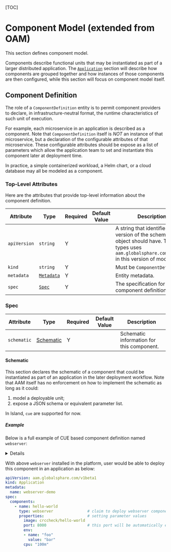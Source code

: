 [TOC]

# Component Model (extended from OAM)
This section defines component model.

Components describe functional units that may be instantiated as part of a larger distributed application. The [`Application`](7.application.md) section will describe how components are grouped together and how instances of those components are then configured, while this section will focus on component model itself.

## Component Definition

The role of a `ComponentDefinition` entity is to permit component providers to declare, in infrastructure-neutral format, the runtime characteristics of such unit of execution. 

For example, each microservice in an application is described as a component. Note that `ComponentDefinition` itself is *NOT* an instance of that microservice, but a declaration of the configurable attributes of that microservice. These configurable attributes should be expose as a list of parameters which allow the application team to set and instantiate this component later at deployment time.

In practice, a simple containerized workload, a Helm chart, or a cloud database may all be modeled as a component.

### Top-Level Attributes

Here are the attributes that provide top-level information about the component definition.

| Attribute | Type | Required | Default Value | Description |
|-----------|------|----------|---------------|-------------|
| `apiVersion` | `string` | Y | | A string that identifies the version of the schema the object should have. The core types uses `aam.globalsphare.com/v1beta1` in this version of model |
| `kind` | `string` | Y || Must be `ComponentDefinition` |
| `metadata` | [`Metadata`](2.overview_and_terminology.md#metadata) | Y | | Entity metadata. |
| `spec`| [`Spec`](#spec) | Y | | The specification for the component definition. |

### Spec

| Attribute | Type | Required | Default Value | Description |
|-----------|------|----------|---------------|-------------|
| `schematic` | [Schematic](#schematic) | Y | | Schematic information for this component. |

#### Schematic

This section declares the schematic of a component that could be instantiated as part of an application in the later deployment workflow. Note that AAM itself has no enforcement on how to implement the schematic as long as it could:
  1. model a deployable unit;
  2. expose a JSON schema or equivalent parameter list. 

In Island, `cue` are supported for now.

##### Example

Below is a full example of CUE based component definition named `webserver`:

<p>
<details>

```yaml
apiVersion: aam.globalsphare.com/v1beta1
kind: ComponentDefinition
metadata:
  name: webserver
spec:
  schematic:
    cue:
      template: |
        output: {
            apiVersion: "apps/v1"
            kind:       "Deployment"
            spec: {
                selector: matchLabels: {
                    "app": context.name
                }
                template: {
                    metadata: labels: {
                        "app": context.name
                    }
                    spec: {
                        containers: [{
                            name:  context.name
                            image: parameter.image

                            if parameter["cmd"] != _|_ {
                                command: parameter.cmd
                            }

                            if parameter["env"] != _|_ {
                                env: parameter.env
                            }

                            if context["config"] != _|_ {
                                env: context.config
                            }

                            ports: [{
                                containerPort: parameter.port
                            }]

                            if parameter["cpu"] != _|_ {
                                resources: {
                                    limits:
                                        cpu: parameter.cpu
                                    requests:
                                        cpu: parameter.cpu
                                }
                            }
                        }]
                }
                }
            }
        }
        // an extra template
        outputs: service: {
            apiVersion: "v1"
            kind:       "Service"
            spec: {
                selector: {
                    "app": context.name
                }
                ports: [
                    {
                        port:       parameter.port
                        targetPort: parameter.port
                    },
                ]
            }
        }
        parameter: {
            image: string
            cmd?: [...string]
            port: *80 | int
            env?: [...{
                name:   string
                value?: string
                valueFrom?: {
                    secretKeyRef: {
                        name: string
                        key:  string
                    }
                }
            }]
            cpu?: string
        }
```

</details>
</p>

With above `webserver` installed in the platform, user would be able to deploy this component in an application as below:

```yaml
apiVersion: aam.globalsphare.com/v1beta1
kind: Application
metadata:
  name: webserver-demo
spec:
  components:
    - name: hello-world
      type: webserver               # claim to deploy webserver component definition
      properties:                   # setting parameter values
        image: crccheck/hello-world
        port: 8000                  # this port will be automatically exposed to public
        env:
        - name: "foo"
          value: "bar"
        cpu: "100m"
```